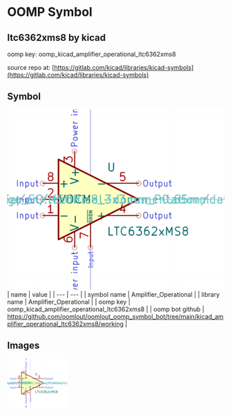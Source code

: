 # OOMP Symbol  
## ltc6362xms8  by kicad  
  
oomp key: oomp_kicad_amplifier_operational_ltc6362xms8  
  
source repo at: [https://gitlab.com/kicad/libraries/kicad-symbols](https://gitlab.com/kicad/libraries/kicad-symbols)  
## Symbol  
  
[![working.png](working_600.png)](working.png)  
| name | value | 
| --- | --- | 
| symbol name | Amplifier_Operational | 
| library name | Amplifier_Operational | 
| oomp key | oomp_kicad_amplifier_operational_ltc6362xms8 | 
| oomp bot github | https://github.com/oomlout/oomlout_oomp_symbol_bot/tree/main/kicad_amplifier_operational_ltc6362xms8/working | 
## Images  
  
[![working.png](working_140.png)](working.png)  
